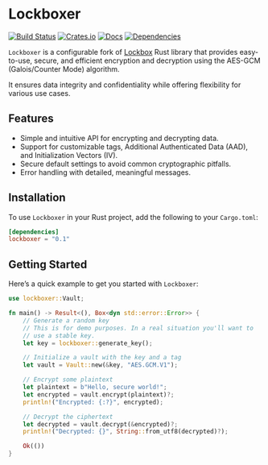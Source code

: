 # Lockboxer

[![Build Status](https://github.com/kimlindholm/lockboxer/actions/workflows/ci.yml/badge.svg)](https://github.com/kimlindholm/lockboxer/actions/workflows/ci.yml)
[![Crates.io](https://img.shields.io/crates/v/lockboxer.svg)](https://crates.io/crates/lockboxer)
[![Docs](https://docs.rs/lockboxer/badge.svg)](https://docs.rs/lockboxer)
[![Dependencies](https://deps.rs/repo/github/kimlindholm/lockboxer/status.svg)](https://deps.rs/repo/github/kimlindholm/lockboxer)

`Lockboxer` is a configurable fork of [Lockbox](https://github.com/scrogson/lockbox) Rust library that provides easy-to-use, secure, and efficient
encryption and decryption using the AES-GCM (Galois/Counter Mode) algorithm.

It ensures data integrity and confidentiality while offering flexibility for
various use cases.

## Features

- Simple and intuitive API for encrypting and decrypting data.
- Support for customizable tags, Additional Authenticated Data (AAD), and Initialization Vectors (IV).
- Secure default settings to avoid common cryptographic pitfalls.
- Error handling with detailed, meaningful messages.

## Installation

To use `Lockboxer` in your Rust project, add the following to your `Cargo.toml`:

```toml
[dependencies]
lockboxer = "0.1"
```

## Getting Started

Here’s a quick example to get you started with `Lockboxer`:

```rust
use lockboxer::Vault;

fn main() -> Result<(), Box<dyn std::error::Error>> {
    // Generate a random key
    // This is for demo purposes. In a real situation you'll want to
    // use a stable key.
    let key = lockboxer::generate_key();

    // Initialize a vault with the key and a tag
    let vault = Vault::new(&key, "AES.GCM.V1");

    // Encrypt some plaintext
    let plaintext = b"Hello, secure world!";
    let encrypted = vault.encrypt(plaintext)?;
    println!("Encrypted: {:?}", encrypted);

    // Decrypt the ciphertext
    let decrypted = vault.decrypt(&encrypted)?;
    println!("Decrypted: {}", String::from_utf8(decrypted)?);

    Ok(())
}
```
